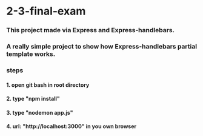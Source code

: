 # 2-3-final-exam #

### This project made via Express and Express-handlebars. ###

### A really simple project to show how Express-handlebars partial template works. ###


### steps ###
#### 1. open git bash in root directory ####
#### 2. type "npm install"
#### 3. type "nodemon app.js"
#### 4. url: "http://localhost:3000" in you own browser ####
